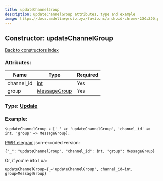 ```yaml
---
title: updateChannelGroup
description: updateChannelGroup attributes, type and example
image: https://docs.madelineproto.xyz/favicons/android-chrome-256x256.png
---
```

## Constructor: updateChannelGroup  
[Back to constructors index](index.md)



### Attributes:

| Name     |    Type       | Required |
|----------|---------------|----------|
|channel\_id|[int](../types/int.md) | Yes|
|group|[MessageGroup](../types/MessageGroup.md) | Yes|



### Type: [Update](../types/Update.md)


### Example:

```
$updateChannelGroup = ['_' => 'updateChannelGroup', 'channel_id' => int, 'group' => MessageGroup];
```  

[PWRTelegram](https://pwrtelegram.xyz) json-encoded version:

```
{"_": "updateChannelGroup", "channel_id": int, "group": MessageGroup}
```


Or, if you're into Lua:  


```
updateChannelGroup={_='updateChannelGroup', channel_id=int, group=MessageGroup}

```


